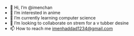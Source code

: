 - 👋 Hi, I’m @imenchan
- 👀 I’m interested in anime
- 🌱 I’m currently learning computer science
- 💞️ I’m looking to collaborate on strem for a v tubber desine
- 📫 How to reach me imenhaddad1234@gmail.com

<!---
imenchan/imenchan is a ✨ special ✨ repository because its `README.md` (this file) appears on your GitHub profile.
You can click the Preview link to take a look at your changes.
--->
